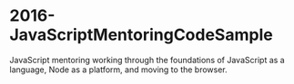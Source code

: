 # 2016-JavaScriptMentoringCodeSample
JavaScript mentoring working through the foundations of JavaScript as a language, Node as a platform, and moving to the browser.
